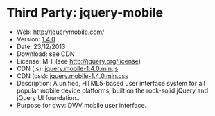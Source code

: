Third Party: jquery-mobile
==========================

* Web: http://jquerymobile.com/
* Version: [1.4.0](http://blog.jquerymobile.com/2013/12/23/jquery-mobile-1-4-0-released/)
* Date: 23/12/2013
* Download: see CDN
* License: MIT (see http://jquery.org/license)
* CDN (js): [jquery.mobile-1.4.0.min.js](http://code.jquery.com/mobile/1.4.0/jquery.mobile-1.4.0.min.js)
* CDN (css): [jquery.mobile-1.4.0.min.css](http://code.jquery.com/mobile/1.4.0/jquery.mobile-1.4.0.min.css)
* Description: A unified, HTML5-based user interface system for all popular mobile 
  device platforms, built on the rock-solid jQuery and jQuery UI foundation..
* Purpose for dwv: DWV mobile user interface.
